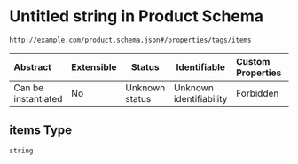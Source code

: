 # Untitled string in Product Schema

```txt
http://example.com/product.schema.json#/properties/tags/items
```




| Abstract            | Extensible | Status         | Identifiable            | Custom Properties | Additional Properties | Access Restrictions | Defined In                                                                 |
| :------------------ | ---------- | -------------- | ----------------------- | :---------------- | --------------------- | ------------------- | -------------------------------------------------------------------------- |
| Can be instantiated | No         | Unknown status | Unknown identifiability | Forbidden         | Allowed               | none                | [product.schema.json\*](../out/product.schema.json "open original schema") |

## items Type

`string`
